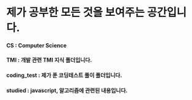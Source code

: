 # 제가 공부한 모든 것을 보여주는 공간입니다.

#### CS : Computer Science

#### TMI : 개발 관련 TMI 지식 폴더입니다.

#### coding_test : 제가 푼 코딩테스트 풀이 폴더입니다.

#### studied : javascript, 알고리즘에 관련된 내용입니다.
